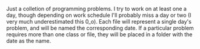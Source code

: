 Just a colletion of programming problems. I try to work on at least one a day, though depending on work schedule I'll probably miss a day or two (I very much underestimated this 0_o). Each file will represent a single day's problem, and will be named the corresponding date. If a particular problem requires more than one class or file, they will be placed in a folder with the date as the name.
